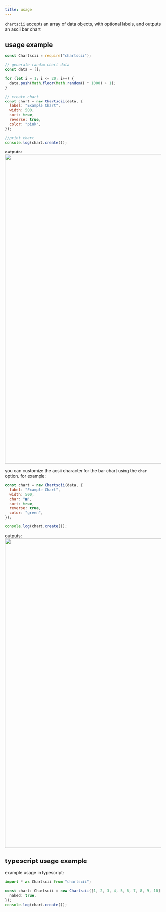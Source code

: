 ```yaml
---
title: usage 
--- 
```




`chartscii` accepts an array of data objects, with optional labels, and outputs an ascii bar chart.

## usage example

```js
const Chartscii = require("chartscii");

// generate random chart data
const data = [];

for (let i = 1; i <= 20; i++) {
  data.push(Math.floor(Math.random() * 1000) + 1);
}

// create chart
const chart = new Chartscii(data, {
  label: "Example Chart",
  width: 500,
  sort: true,
  reverse: true,
  color: "pink",
});

//print chart
console.log(chart.create());
```

outputs:
<img width="1000" src="https://tool3.github.io/chartscii/img/example.png" />

you can customize the acsii character for the bar chart using the `char` option. for example:

```js
const chart = new Chartscii(data, {
  label: "Example Chart",
  width: 500,
  char: "■",
  sort: true,
  reverse: true,
  color: "green",
});

console.log(chart.create());
```

outputs:  
<img width="1000" src="https://tool3.github.io/chartscii/img/example_char.png" />

## typescript usage example

example usage in typescript:

```ts
import * as Chartscii from "chartscii";

const chart: Chartscii = new Chartscii([1, 2, 3, 4, 5, 6, 7, 8, 9, 10], {
  naked: true,
});
console.log(chart.create());
```

 